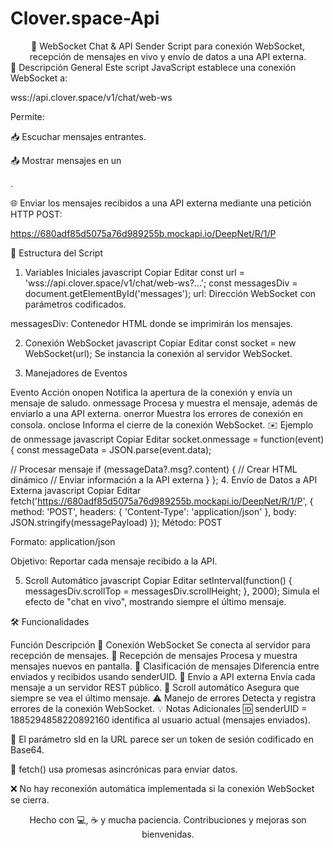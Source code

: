 # Clover.space-Api

<div align="center">
📜 WebSocket Chat & API Sender
Script para conexión WebSocket, recepción de mensajes en vivo y envío de datos a una API externa.

</div>
🚀 Descripción General
Este script JavaScript establece una conexión WebSocket a:

wss://api.clover.space/v1/chat/web-ws

Permite:

📥 Escuchar mensajes entrantes.

📤 Mostrar mensajes en un <div id="messages">.

🌐 Enviar los mensajes recibidos a una API externa mediante una petición HTTP POST:

https://680adf85d5075a76d989255b.mockapi.io/DeepNet/R/1/P

📂 Estructura del Script
1. Variables Iniciales
javascript
Copiar
Editar
const url = 'wss://api.clover.space/v1/chat/web-ws?...';
const messagesDiv = document.getElementById('messages');
url: Dirección WebSocket con parámetros codificados.

messagesDiv: Contenedor HTML donde se imprimirán los mensajes.

2. Conexión WebSocket
javascript
Copiar
Editar
const socket = new WebSocket(url);
Se instancia la conexión al servidor WebSocket.

3. Manejadores de Eventos

Evento	Acción
onopen	Notifica la apertura de la conexión y envía un mensaje de saludo.
onmessage	Procesa y muestra el mensaje, además de enviarlo a una API externa.
onerror	Muestra los errores de conexión en consola.
onclose	Informa el cierre de la conexión WebSocket.
✉️ Ejemplo de onmessage
javascript
Copiar
Editar
socket.onmessage = function(event) {
  const messageData = JSON.parse(event.data);
  
  // Procesar mensaje
  if (messageData?.msg?.content) {
    // Crear HTML dinámico
    // Enviar información a la API externa
  }
};
4. Envío de Datos a API Externa
javascript
Copiar
Editar
fetch('https://680adf85d5075a76d989255b.mockapi.io/DeepNet/R/1/P', {
  method: 'POST',
  headers: { 'Content-Type': 'application/json' },
  body: JSON.stringify(messagePayload)
});
Método: POST

Formato: application/json

Objetivo: Reportar cada mensaje recibido a la API.

5. Scroll Automático
javascript
Copiar
Editar
setInterval(function() {
  messagesDiv.scrollTop = messagesDiv.scrollHeight;
}, 2000);
Simula el efecto de "chat en vivo", mostrando siempre el último mensaje.

🛠️ Funcionalidades

Función	Descripción
🔌 Conexión WebSocket	Se conecta al servidor para recepción de mensajes.
📨 Recepción de mensajes	Procesa y muestra mensajes nuevos en pantalla.
🧹 Clasificación de mensajes	Diferencia entre enviados y recibidos usando senderUID.
🔄 Envío a API externa	Envía cada mensaje a un servidor REST público.
📜 Scroll automático	Asegura que siempre se vea el último mensaje.
⚠️ Manejo de errores	Detecta y registra errores de la conexión WebSocket.
💡 Notas Adicionales
🆔 senderUID = 1885294858220892160 identifica al usuario actual (mensajes enviados).

📎 El parámetro sId en la URL parece ser un token de sesión codificado en Base64.

🔗 fetch() usa promesas asincrónicas para enviar datos.

❌ No hay reconexión automática implementada si la conexión WebSocket se cierra.

<div align="center">
Hecho con 💻, ☕ y mucha paciencia.
Contribuciones y mejoras son bienvenidas.

</div>

